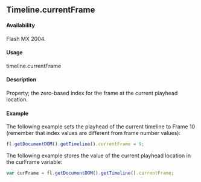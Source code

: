 ## Timeline.currentFrame

#### Availability

Flash MX 2004.

#### Usage

timeline.currentFrame

#### Description

Property; the zero-based index for the frame at the current playhead location.

#### Example


The following example sets the playhead of the current timeline to Frame 10 (remember that index values are different from frame number values):
```javascript
fl.getDocumentDOM().getTimeline().currentFrame = 9;
```
The following example stores the value of the current playhead location in the curFrame variable:
```javascript
var curFrame = fl.getDocumentDOM().getTimeline().currentFrame;

```